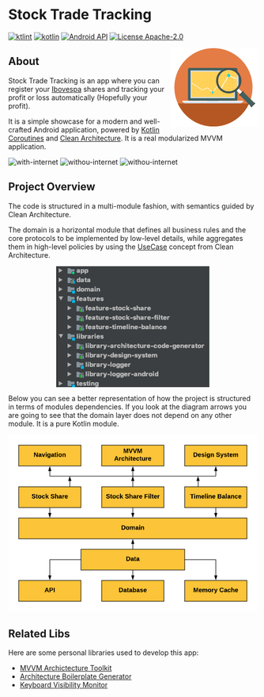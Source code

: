 # Stock Trade Tracking
[![ktlint](https://img.shields.io/badge/code%20style-%E2%9D%A4-FF4081.svg?style=for-the-badge)](https://ktlint.github.io/) 
[![kotlin](https://img.shields.io/github/languages/top/MayconCardoso/Mvvm-Architecture-Toolkit.svg?style=for-the-badge)](https://kotlinlang.org/) 
[![Android API](https://img.shields.io/badge/api-21%2B-brightgreen.svg?style=for-the-badge)](https://android-arsenal.com/api?level=21)
[![License Apache-2.0](https://img.shields.io/github/license/MayconCardoso/Mvvm-Architecture-Toolkit.svg?style=for-the-badge&color=yellow)](https://opensource.org/licenses/Apache-2.0) 

<img src=".github/stock-trade.png" 
alt="Stock Trade Logo" title="The logo himself" align="Right" />

## About

Stock Trade Tracking is an app where you can register your [Ibovespa](https://pt.wikipedia.org/wiki/Ibovespa) shares and tracking your profit or loss automatically (Hopefully your profit).

It is a simple showcase for a modern and well-crafted Android application, powered by [Kotlin Coroutines](https://developer.android.com/kotlin/coroutines) and [Clean Architecture](https://www.amazon.com.br/Clean-Architecture-Craftsmans-Software-Structure/dp/0134494164). It is a real modularized MVVM application. 

<img src="./.github/gif1.gif" alt="with-internet" width="200px"/> <img src="./.github/gif2.gif" alt="withou-internet" width="200px"/> <img src="./.github/gif3.gif" alt="withou-internet" width="200px"/>

## Project Overview
The code is structured in a multi-module fashion, with semantics guided by Clean Architecture.

The domain is a horizontal module that defines all business rules and the core protocols to be implemented by low-level details, while aggregates them in high-level policies by using the [UseCase](http://www.plainionist.net/Implementing-Clean-Architecture-UseCases/) concept from Clean Architecture.

<p align="center">
  <img src=".github/android_studio_modules.png" 
alt="Stock Trade Logo" title="The logo himself" align="Center" />
</p>

Below you can see a better representation of how the project is structured in terms of modules dependencies. If you look at the diagram arrows you are going to see that the domain layer does not depend on any other module. It is a pure Kotlin module. 

![module-structure](.github/project_module_structure.png)

## Related Libs
Here are some personal libraries used to develop this app:

* [MVVM Archictecture Toolkit](https://github.com/MayconCardoso/Mvvm-Architecture-Toolkit)
* [Architecture Boilerplate Generator](https://github.com/MayconCardoso/ArchitectureBoilerplateGenerator) 
* [Keyboard Visibility Monitor](https://github.com/MayconCardoso/KeyboardVisibilityMonitor)
